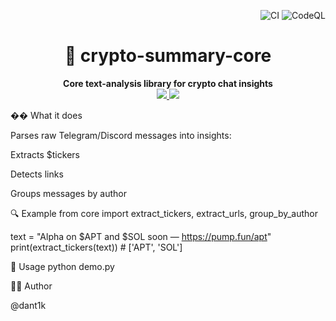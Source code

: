 <p align="right">
  <img src="https://github.com/dant1k/crypto-summary-core/actions/workflows/ci.yml/badge.svg" alt="CI" />
  <img src="https://github.com/dant1k/crypto-summary-core/actions/workflows/codeql.yml/badge.svg" alt="CodeQL" />
</p>


<h1 align="center">💬 crypto-summary-core</h1> <p align="center"> <b>Core text-analysis library for crypto chat insights</b><br> <a href="https://github.com/dant1k/crypto-summary-core/stargazers"> <img src="https://img.shields.io/github/stars/dant1k/crypto-summary-core?style=for-the-badge&color=yellow"/> </a> <a href="https://github.com/dant1k"> <img src="https://img.shields.io/badge/Made%20by-dant1k-8A2BE2?style=for-the-badge"/> </a> </p>
�� What it does

Parses raw Telegram/Discord messages into insights:

Extracts $tickers

Detects links

Groups messages by author

🔍 Example
from core import extract_tickers, extract_urls, group_by_author

text = "Alpha on $APT and $SOL soon — https://pump.fun/apt"
print(extract_tickers(text))  # ['APT', 'SOL']

🧩 Usage
python demo.py

👨‍💻 Author

@dant1k

